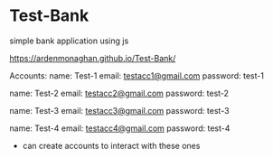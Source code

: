 # Test-Bank
simple bank application using js

https://ardenmonaghan.github.io/Test-Bank/


Accounts: 
name: Test-1
email: testacc1@gmail.com
password: test-1

name: Test-2
email: testacc2@gmail.com
password: test-2

name: Test-3
email: testacc3@gmail.com
password: test-3

name: Test-4
email: testacc4@gmail.com
password: test-4

- can create accounts to interact with these ones
